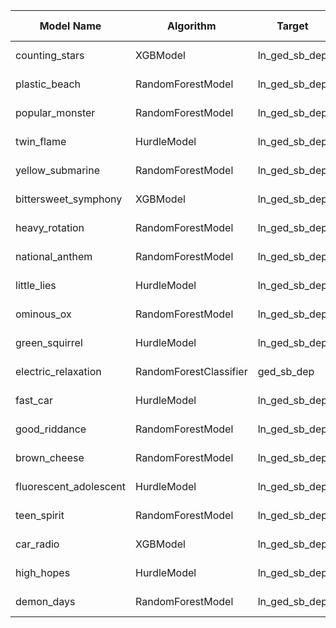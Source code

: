 | Model Name | Algorithm | Target | Input Features | Non-default Hyperparameters | Forecasting Type | Implementation Status | Implementation Date | Author |
| ---------- | --------- | ------ | -------------- | --------------------------- | ---------------- | --------------------- | ------------------- | ------ |
| counting_stars | XGBModel | ln_ged_sb_dep | - [fatalities003_conflict_history_long](https://github.com/prio-data/views_pipeline/blob/main/common_querysets/queryset_counting_stars.py) | - [hyperparameters counting_stars](https://github.com/prio-data/views_pipeline/blob/main/models/counting_stars/configs/config_hyperparameters.py) | None | shadow | NA | Borbála |
| plastic_beach | RandomForestModel | ln_ged_sb_dep | - [fatalities003_aquastat](https://github.com/prio-data/views_pipeline/blob/main/common_querysets/queryset_plastic_beach.py) | - [hyperparameters plastic_beach](https://github.com/prio-data/views_pipeline/blob/main/models/plastic_beach/configs/config_hyperparameters.py) | None | shadow | NA | Marina |
| popular_monster | RandomForestModel | ln_ged_sb_dep | - [fatalities003_topics](https://github.com/prio-data/views_pipeline/blob/main/common_querysets/queryset_popular_monster.py) | - [hyperparameters popular_monster](https://github.com/prio-data/views_pipeline/blob/main/models/popular_monster/configs/config_hyperparameters.py) | None | shadow | NA | Borbála |
| twin_flame | HurdleModel | ln_ged_sb_dep | - [fatalities003_topics](https://github.com/prio-data/views_pipeline/blob/main/common_querysets/queryset_twin_flame.py) | - [hyperparameters twin_flame](https://github.com/prio-data/views_pipeline/blob/main/models/twin_flame/configs/config_hyperparameters.py) | None | shadow | NA | Borbála |
| yellow_submarine | RandomForestModel | ln_ged_sb_dep | - [fatalities003_imfweo](https://github.com/prio-data/views_pipeline/blob/main/common_querysets/queryset_yellow_submarine.py) | - [hyperparameters yellow_submarine](https://github.com/prio-data/views_pipeline/blob/main/models/yellow_submarine/configs/config_hyperparameters.py) | None | shadow | NA | Marina |
| bittersweet_symphony | XGBModel | ln_ged_sb_dep | - [ fatalities003_all_features](https://github.com/prio-data/views_pipeline/blob/main/common_querysets/queryset_bittersweet_symphony.py) | - [hyperparameters bittersweet_symphony](https://github.com/prio-data/views_pipeline/blob/main/models/bittersweet_symphony/configs/config_hyperparameters.py) | None | shadow | NA | Marina |
| heavy_rotation | RandomForestModel | ln_ged_sb_dep | - [fatalities003_joint_broad](https://github.com/prio-data/views_pipeline/blob/main/common_querysets/queryset_heavy_rotation.py) | - [hyperparameters heavy_rotation](https://github.com/prio-data/views_pipeline/blob/main/models/heavy_rotation/configs/config_hyperparameters.py) | None | shadow | NA | Borbála |
| national_anthem | RandomForestModel | ln_ged_sb_dep | - [fatalities003_wdi_short](https://github.com/prio-data/views_pipeline/blob/main/common_querysets/queryset_national_anthem.py) | - [hyperparameters national_anthem](https://github.com/prio-data/views_pipeline/blob/main/models/national_anthem/configs/config_hyperparameters.py) | None | shadow | NA | Borbála |
| little_lies | HurdleModel | ln_ged_sb_dep | - [fatalities003_joint_narrow](https://github.com/prio-data/views_pipeline/blob/main/common_querysets/queryset_little_lies.py) | - [hyperparameters little_lies](https://github.com/prio-data/views_pipeline/blob/main/models/little_lies/configs/config_hyperparameters.py) | None | shadow | NA | Marina |
| ominous_ox | RandomForestModel | ln_ged_sb_dep | - [fatalities003_conflict_history](https://github.com/prio-data/views_pipeline/blob/main/common_querysets/queryset_ominous_ox.py) | - [hyperparameters ominous_ox](https://github.com/prio-data/views_pipeline/blob/main/models/ominous_ox/configs/config_hyperparameters.py) | None | shadow | NA | Borbála |
| green_squirrel | HurdleModel | ln_ged_sb_dep | - [fatalities003_joint_broad](https://github.com/prio-data/views_pipeline/blob/main/common_querysets/queryset_green_squirrel.py) | - [hyperparameters green_squirrel](https://github.com/prio-data/views_pipeline/blob/main/models/green_squirrel/configs/config_hyperparameters.py) | None | shadow | NA | Borbála |
| electric_relaxation | RandomForestClassifier | ged_sb_dep | - [escwa001_cflong](https://github.com/prio-data/views_pipeline/blob/main/common_querysets/queryset_electric_relaxation.py) | - [hyperparameters electric_relaxation](https://github.com/prio-data/views_pipeline/blob/main/models/electric_relaxation/configs/config_hyperparameters.py) | None | shadow | NA | Sara |
| fast_car | HurdleModel | ln_ged_sb_dep | - [fatalities003_vdem_short](https://github.com/prio-data/views_pipeline/blob/main/common_querysets/queryset_fast_car.py) | - [hyperparameters fast_car](https://github.com/prio-data/views_pipeline/blob/main/models/fast_car/configs/config_hyperparameters.py) | None | shadow | NA | Borbála |
| good_riddance | RandomForestModel | ln_ged_sb_dep | - [fatalities003_joint_narrow](https://github.com/prio-data/views_pipeline/blob/main/common_querysets/queryset_good_riddance.py) | - [hyperparameters good_riddance](https://github.com/prio-data/views_pipeline/blob/main/models/good_riddance/configs/config_hyperparameters.py) | None | shadow | NA | Marina |
| brown_cheese | RandomForestModel | ln_ged_sb_dep | - [fatalities003_baseline](https://github.com/prio-data/views_pipeline/blob/main/common_querysets/queryset_brown_cheese.py) | - [hyperparameters brown_cheese](https://github.com/prio-data/views_pipeline/blob/main/models/brown_cheese/configs/config_hyperparameters.py) | None | shadow | NA | Borbála |
| fluorescent_adolescent | HurdleModel | ln_ged_sb_dep | - [fatalities003_joint_narrow](https://github.com/prio-data/views_pipeline/blob/main/common_querysets/queryset_fluorescent_adolescent.py) | - [hyperparameters fluorescent_adolescent](https://github.com/prio-data/views_pipeline/blob/main/models/fluorescent_adolescent/configs/config_hyperparameters.py) | None | shadow | NA | Marina |
| teen_spirit | RandomForestModel | ln_ged_sb_dep | - [fatalities003_faoprices](https://github.com/prio-data/views_pipeline/blob/main/common_querysets/queryset_teen_spirit.py) | - [hyperparameters teen_spirit](https://github.com/prio-data/views_pipeline/blob/main/models/teen_spirit/configs/config_hyperparameters.py) | None | shadow | NA | Marina |
| car_radio | XGBModel | ln_ged_sb_dep | - [fatalities003_topics](https://github.com/prio-data/views_pipeline/blob/main/common_querysets/queryset_car_radio.py) | - [hyperparameters car_radio](https://github.com/prio-data/views_pipeline/blob/main/models/car_radio/configs/config_hyperparameters.py) | None | shadow | NA | Borbála |
| high_hopes | HurdleModel | ln_ged_sb_dep | - [fatalities003_conflict_history](https://github.com/prio-data/views_pipeline/blob/main/common_querysets/queryset_high_hopes.py) | - [hyperparameters high_hopes](https://github.com/prio-data/views_pipeline/blob/main/models/high_hopes/configs/config_hyperparameters.py) | None | shadow | NA | Borbála |
| demon_days | RandomForestModel | ln_ged_sb_dep | - [fatalities003_faostat](https://github.com/prio-data/views_pipeline/blob/main/common_querysets/queryset_demon_days.py) | - [hyperparameters demon_days](https://github.com/prio-data/views_pipeline/blob/main/models/demon_days/configs/config_hyperparameters.py) | None | shadow | NA | Marina |
